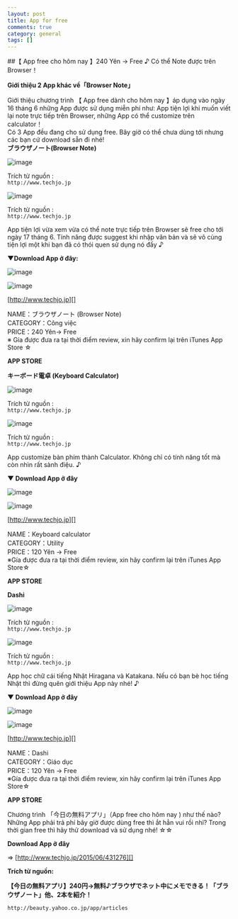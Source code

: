 ```yaml
---
layout: post
title: App for free
comments: true
category: general
tags: []
---
```


##【 App free cho hôm nay 】240 Yên → Free ♪ Có thể Note được trên Browser！
**Giới thiệu 2 App khác về「Browser Note」**Giới thiệu chương trình 【 App free dành cho hôm nay 】áp dụng vào ngày 16 tháng 6 những App được sử dụng miễn phí như: App tiện lợi khi muốn viết lại note trực tiếp trên Browser, những App có thể customize trên calculator！  
Có 3 App đều đang cho sử dụng free. Bây giờ có thể chưa dùng tới nhưng các bạn cứ download sẵn đi nhé!  **ブラウザノート(Browser Note)**
![image](/res/appforfree/1.jpeg)Trích từ nguồn :  ` http://www.techjo.jp `
![image](/res/appforfree/2.jpeg)Trích từ nguồn :  ` http://www.techjo.jp `App tiện lợi vừa xem vừa có thể note trực tiếp trên Browser sẽ free cho tới ngày 17 tháng 6. Tính năng được suggest khi nhập văn bản và sẽ vô cùng tiện lợi một khi bạn đã có thói quen sử dụng nó đấy ♪
**▼Download App ở đây:**

![image](/res/appforfree/a.png)
![image](/res/appforfree/3.jpeg)
[http://www.techjo.jp][]

[http://www.techjo.jp]: http://www.techjo.jp/2015/06/431276/
NAME：ブラウザノート (Browser Note)  CATEGORY：Công việc    PRICE：240 Yên→ Free  ※ Gía được đưa ra tại thời điểm review, xin hãy confirm lại trên iTunes App Store ☆ 
 **APP STORE****キーボード電卓 (Keyboard Calculator)**

![image](/res/appforfree/4.jpeg)Trích từ nguồn :  ` http://www.techjo.jp `
![image](/res/appforfree/5.jpeg)
Trích từ nguồn :  ` http://www.techjo.jp `App customize bàn phím thành Calculator. Không chỉ có tính năng tốt mà còn nhìn rất sành điệu. ♪

  **▼ Download App ở đây**

![image](/res/appforfree/a.png)

![image](/res/appforfree/6.jpeg)[http://www.techjo.jp][]

[http://www.techjo.jp]: http://www.techjo.jp/2015/06/431276/
NAME：Keyboard calculator   CATEGORY：Utility   PRICE：120 Yên → Free    ※Gía được đưa ra tại thời điểm review, xin hãy confirm lại trên iTunes App Store☆ 
 **APP STORE****Dashi**

![image](/res/appforfree/7.jpeg)Trích từ nguồn :  ` http://www.techjo.jp `
![image](/res/appforfree/8.jpeg)Trích từ nguồn :  ` http://www.techjo.jp `App học chữ cái tiếng Nhật Hiragana và Katakana. Nếu có bạn bè học tiếng Nhật thì đừng quên giới thiệu App này nhé! ♪ 
 **▼ Download App ở đây**
![image](/res/appforfree/a.png) 
![image](/res/appforfree/9.jpeg)[http://www.techjo.jp][]

[http://www.techjo.jp]: http://www.techjo.jp/2015/06/431276/
NAME：Dashi   CATEGORY：Giáo dục   PRICE：120 Yên → Free   ※Gía được đưa ra tại thời điểm review, xin hãy confirm lại trên iTunes App Store☆  
**APP STORE**Chương trình 「今日の無料アプリ」（App free cho hôm nay ) như thế nào?  Những App phải trả phí bây giờ được dùng free thì ắt hẳn vui rồi nhỉ? Trong thời gian free thì hãy thử download và sử dụng nhé! ☆☆
**Download App ở đây** 
=> [http://www.techjo.jp/2015/06/431276][]

[http://www.techjo.jp/2015/06/431276]: http://www.techjo.jp/2015/06/431276/
 

**Trích từ nguồn:**
  
**【今日の無料アプリ】240円→無料♪ブラウザでネット中にメモできる！「ブラウザノート」他、2本を紹介！**

` http://beauty.yahoo.co.jp/app/articles `

